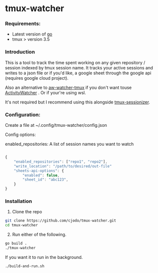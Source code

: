 # tmux-watcher

### Requirements: 
- Latest version of [go](https://go.dev/) 
-  tmux > version 3.5

### Introduction

This is a tool to track the time spent working on any given repository / session indexed by tmux session name.  It tracks your active sessions and writes to a json file or if you'd like, a google sheet through the google api (requires google cloud project).  

Also an alternative to [aw-watcher-tmux](https://github.com/akohlbecker/aw-watcher-tmux) if you don't want touse [ActivityWatcher](https://activitywatch.net/) . Or if your're using wsl.

It's not required but I recommend using this alongside [tmux-sessionizer](https://github.com/jrmoulton/tmux-sessionizer).  

### Configuration: 

Create a file at ~/.config/tmux-watcher/config.json

Config options: 

enabled_repositories: A list of session names you want to watch


```js

{
    "enabled_repositories": ["repo1", "repo2"], 
    "write_location": "/path/to/desired/out-file" 
    "sheets-api-options": { 
        "enabled": false,
        "sheet_id": "abc123",
    }
}

```
### Installation 


1. Clone the repo
```sh
git clone https://github.com/cjodo/tmux-watcher.git
cd tmux-watcher
```

2. Run either of the following.

```sh
go build .
./tmux-watcher
```
If you want it to run in the background. 
```sh 
./build-and-run.sh
```
